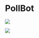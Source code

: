 # PollBot

<a href="https://discordbotlist.com/bots/searchy"><img src="https://discordbotlist.com/api/v1/bots/1258057927734853684/widget"></a>

<a href="https://top.gg/bot/1258057927734853684">
  <img src="https://top.gg/api/widget/1258057927734853684.svg">
</a>
